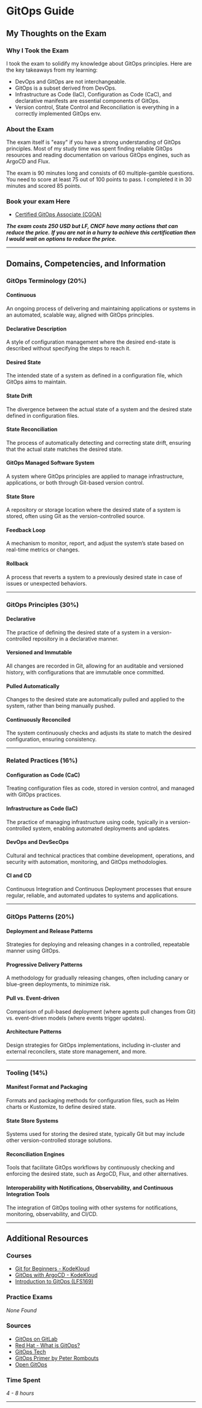 # GitOps Guide

## My Thoughts on the Exam

### Why I Took the Exam
I took the exam to solidify my knowledge about GitOps principles. Here are the key takeaways from my learning:

- DevOps and GitOps are not interchangeable.
- GitOps is a subset derived from DevOps.
- Infrastructure as Code (IaC), Configuration as Code (CaC), and declarative manifests are essential components of GitOps.
- Version control, State Control and Reconciliation is everything in a correctly implemented GitOps env. 

### About the Exam
The exam itself is "easy" if you have a strong understanding of GitOps principles. Most of my study time was spent finding reliable GitOps resources and reading documentation on various GitOps engines, such as ArgoCD and Flux.

The exam is 90 minutes long and consists of 60 multiple-gamble questions. You need to score at least 75 out of 100 points to pass. I completed it in 30 minutes and scored 85 points.

### Book your exam Here
- [Certified GitOps Associate (CGOA)](https://trainingportal.linuxfoundation.org/courses/certified-gitops-associate-cgoa)

***The exam costs 250 USD but LF, CNCF have many actions that can reduce the price.***
***If you are not in a hurry to achieve this certification then I would wait on options to reduce the price.***

---

## Domains, Competencies, and Information

### GitOps Terminology (20%)

#### Continuous
An ongoing process of delivering and maintaining applications or systems in an automated, scalable way, aligned with GitOps principles.

#### Declarative Description
A style of configuration management where the desired end-state is described without specifying the steps to reach it.

#### Desired State
The intended state of a system as defined in a configuration file, which GitOps aims to maintain.

#### State Drift
The divergence between the actual state of a system and the desired state defined in configuration files.

#### State Reconciliation
The process of automatically detecting and correcting state drift, ensuring that the actual state matches the desired state.

#### GitOps Managed Software System
A system where GitOps principles are applied to manage infrastructure, applications, or both through Git-based version control.

#### State Store
A repository or storage location where the desired state of a system is stored, often using Git as the version-controlled source.

#### Feedback Loop
A mechanism to monitor, report, and adjust the system’s state based on real-time metrics or changes.

#### Rollback
A process that reverts a system to a previously desired state in case of issues or unexpected behaviors.

---

### GitOps Principles (30%)

#### Declarative
The practice of defining the desired state of a system in a version-controlled repository in a declarative manner.

#### Versioned and Immutable
All changes are recorded in Git, allowing for an auditable and versioned history, with configurations that are immutable once committed.

#### Pulled Automatically
Changes to the desired state are automatically pulled and applied to the system, rather than being manually pushed.

#### Continuously Reconciled
The system continuously checks and adjusts its state to match the desired configuration, ensuring consistency.

---

### Related Practices (16%)

#### Configuration as Code (CaC)
Treating configuration files as code, stored in version control, and managed with GitOps practices.

#### Infrastructure as Code (IaC)
The practice of managing infrastructure using code, typically in a version-controlled system, enabling automated deployments and updates.

#### DevOps and DevSecOps
Cultural and technical practices that combine development, operations, and security with automation, monitoring, and GitOps methodologies.

#### CI and CD
Continuous Integration and Continuous Deployment processes that ensure regular, reliable, and automated updates to systems and applications.

---

### GitOps Patterns (20%)

#### Deployment and Release Patterns
Strategies for deploying and releasing changes in a controlled, repeatable manner using GitOps.

#### Progressive Delivery Patterns
A methodology for gradually releasing changes, often including canary or blue-green deployments, to minimize risk.

#### Pull vs. Event-driven
Comparison of pull-based deployment (where agents pull changes from Git) vs. event-driven models (where events trigger updates).

#### Architecture Patterns
Design strategies for GitOps implementations, including in-cluster and external reconcilers, state store management, and more.

---

### Tooling (14%)

#### Manifest Format and Packaging
Formats and packaging methods for configuration files, such as Helm charts or Kustomize, to define desired state.

#### State Store Systems
Systems used for storing the desired state, typically Git but may include other version-controlled storage solutions.

#### Reconciliation Engines
Tools that facilitate GitOps workflows by continuously checking and enforcing the desired state, such as ArgoCD, Flux, and other alternatives.

#### Interoperability with Notifications, Observability, and Continuous Integration Tools
The integration of GitOps tooling with other systems for notifications, monitoring, observability, and CI/CD.

---

## Additional Resources

### Courses
- [Git for Beginners - KodeKloud](https://learn.kodekloud.com/user/courses/git-for-beginners)
- [GitOps with ArgoCD - KodeKloud](https://learn.kodekloud.com/user/courses/gitops-with-argocd)
- [Introduction to GitOps (LFS169)](https://trainingportal.linuxfoundation.org/courses/introduction-to-gitops-lfs169)

### Practice Exams
*None Found*

### Sources
- [GitOps on GitLab](https://about.gitlab.com/topics/gitops/)
- [Red Hat - What is GitOps?](https://www.redhat.com/en/topics/devops/what-is-gitops)
- [GitOps Tech](https://www.gitops.tech/)
- [GitOps Primer by Peter Rombouts](https://peterrombouts.nl/2022/05/16/gitops-primer/)
- [Open GitOps](https://opengitops.dev/)

### Time Spent
*4 - 8 hours*

---